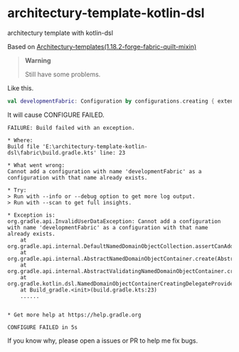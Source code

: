 # architectury-template-kotlin-dsl
architectury template with kotlin-dsl

Based on [Architectury-templates(1.18.2-forge-fabric-quilt-mixin)](https://github.com/architectury/architectury-templates/releases)

> **Warning**
>
> Still have some problems.

Like this.
```kotlin
val developmentFabric: Configuration by configurations.creating { extendsFrom(configurations["common"]) }
```
It will cause CONFIGURE FAILED.
```shell
FAILURE: Build failed with an exception.

* Where:
Build file 'E:\architectury-template-kotlin-dsl\fabric\build.gradle.kts' line: 23

* What went wrong:
Cannot add a configuration with name 'developmentFabric' as a configuration with that name already exists.

* Try:
> Run with --info or --debug option to get more log output.
> Run with --scan to get full insights.

* Exception is:
org.gradle.api.InvalidUserDataException: Cannot add a configuration with name 'developmentFabric' as a configuration with that name already exists.
	at org.gradle.api.internal.DefaultNamedDomainObjectCollection.assertCanAdd(DefaultNamedDomainObjectCollection.java:213)
	at org.gradle.api.internal.AbstractNamedDomainObjectContainer.create(AbstractNamedDomainObjectContainer.java:77)
	at org.gradle.api.internal.AbstractValidatingNamedDomainObjectContainer.create(AbstractValidatingNamedDomainObjectContainer.java:47)
	at org.gradle.kotlin.dsl.NamedDomainObjectContainerCreatingDelegateProvider.provideDelegate(NamedDomainObjectContainerExtensions.kt:354)
	at Build_gradle.<init>(build.gradle.kts:23)
	......


* Get more help at https://help.gradle.org

CONFIGURE FAILED in 5s
```

If you know why, please open a issues or PR to help me fix bugs.